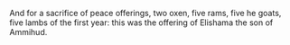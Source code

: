 And for a sacrifice of peace offerings, two oxen, five rams, five he goats, five lambs of the first year: this was the offering of Elishama the son of Ammihud.
